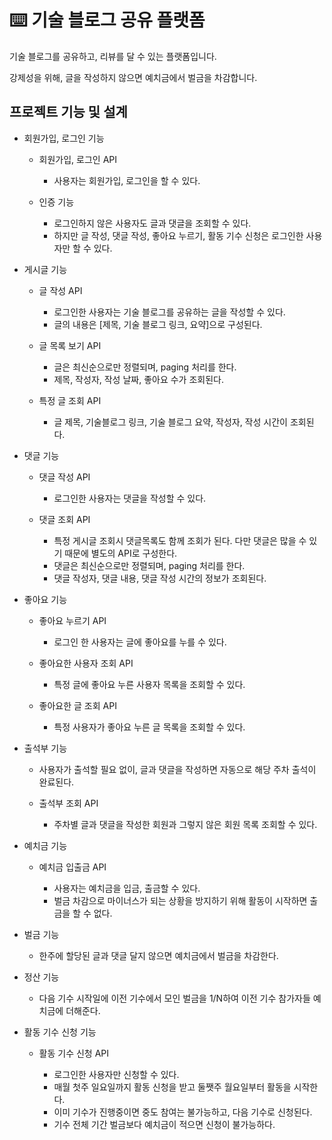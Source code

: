 # ⌨️ 기술 블로그 공유 플랫폼

기술 블로그를 공유하고, 리뷰를 달 수 있는 플랫폼입니다.

강제성을 위해, 글을 작성하지 않으면 예치금에서 벌금을 차감합니다.

## 프로젝트 기능 및 설계
- 회원가입, 로그인 기능

    - 회원가입, 로그인 API
      
        - 사용자는 회원가입, 로그인을 할 수 있다.
          
    - 인증 기능
      
        - 로그인하지 않은 사용자도 글과 댓글을 조회할 수 있다.
        - 하지만 글 작성, 댓글 작성, 좋아요 누르기, 활동 기수 신청은 로그인한 사용자만 할 수 있다.
- 게시글 기능
  
  - 글 작성 API
    
    - 로그인한 사용자는 기술 블로그를 공유하는 글을 작성할 수 있다.
    - 글의 내용은 \[제목, 기술 블로그 링크, 요약\]으로 구성된다.
      
  - 글 목록 보기 API
    
    - 글은 최신순으로만 정렬되며, paging 처리를 한다.
    - 제목, 작성자, 작성 날짜, 좋아요 수가 조회된다.
      
  - 특정 글 조회 API
    
    - 글 제목, 기술블로그 링크, 기술 블로그 요약, 작성자, 작성 시간이 조회된다.
      
- 댓글 기능
  
    - 댓글 작성 API
      
        - 로그인한 사용자는 댓글을 작성할 수 있다.
          
    - 댓글 조회 API
      
      - 특정 게시글 조회시 댓글목록도 함께 조회가 된다. 다만 댓글은 많을 수 있기 때문에 별도의 API로 구성한다.
      - 댓글은 최신순으로만 정렬되며, paging 처리를 한다.
      - 댓글 작성자, 댓글 내용, 댓글 작성 시간의 정보가 조회된다.
        
- 좋아요 기능
  
  - 좋아요 누르기 API
    
      - 로그인 한 사용자는 글에 좋아요를 누를 수 있다.
        
  - 좋아요한 사용자 조회 API
    
      - 특정 글에 좋아요 누른 사용자 목록을 조회할 수 있다.
        
  - 좋아요한 글 조회 API
    
      - 특정 사용자가 좋아요 누른 글 목록을 조회할 수 있다.
        
- 출석부 기능
  
  - 사용자가 출석할 필요 없이, 글과 댓글을 작성하면 자동으로 해당 주차 출석이 완료된다.
    
  - 출석부 조회 API
    
      - 주차별 글과 댓글을 작성한 회원과 그렇지 않은 회원 목록 조회할 수 있다.
        
- 예치금 기능
  
    - 예치금 입출금 API
      
        - 사용자는 예치금을 입금, 출금할 수 있다.
        - 벌금 차감으로 마이너스가 되는 상황을 방지하기 위해 활동이 시작하면 출금을 할 수 없다.
          
- 벌금 기능
  
  - 한주에 할당된 글과 댓글 달지 않으면 예치금에서 벌금을 차감한다.
    
- 정산 기능
  
  - 다음 기수 시작일에 이전 기수에서 모인 벌금을 1/N하여 이전 기수 참가자들 예치금에 더해준다.
    
- 활동 기수 신청 기능
  
  - 활동 기수 신청 API
    
      - 로그인한 사용자만 신청할 수 있다.    
      - 매월 첫주 일요일까지 활동 신청을 받고 둘쨋주 월요일부터 활동을 시작한다.
      - 이미 기수가 진행중이면 중도 참여는 불가능하고, 다음 기수로 신청된다.
      - 기수 전체 기간 벌금보다 예치금이 적으면 신청이 불가능하다.

<!-- 
## ERD
![ERD](doc/img/erd.png)

## Trouble Shooting
[go to the trouble shooting section](doc/TROUBLE_SHOOTING.md)

### Tech Stack
<div align=center> 
  <img src="https://img.shields.io/badge/java-007396?style=for-the-badge&logo=java&logoColor=white"> 
  <img src="https://img.shields.io/badge/spring-6DB33F?style=for-the-badge&logo=spring&logoColor=white"> 
  <img src="https://img.shields.io/badge/mysql-4479A1?style=for-the-badge&logo=mysql&logoColor=white"> 
  <img src="https://img.shields.io/badge/git-F05032?style=for-the-badge&logo=git&logoColor=white">
</div>

-->
